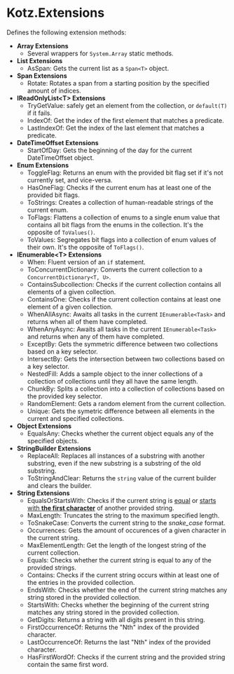 # Kotz.Extensions

Defines the following extension methods:

- **Array Extensions**
    - Several wrappers for `System.Array` static methods.
- **List Extensions**
    - AsSpan: Gets the current list as a `Span<T>` object.
- **Span Extensions**
    - Rotate: Rotates a span from a starting position by the specified amount of indices.
- **IReadOnlyList\<T> Extensions**
    - TryGetValue: safely get an element from the collection, or `default(T)` if it fails.
    - IndexOf: Get the index of the first element that matches a predicate.
    - LastIndexOf: Get the index of the last element that matches a predicate.
- **DateTimeOffset Extensions**
    - StartOfDay: Gets the beginning of the day for the current DateTimeOffset object.
- **Enum Extensions**
    - ToggleFlag: Returns an enum with the provided bit flag set if it's not currently set, and vice-versa.
    - HasOneFlag: Checks if the current enum has at least one of the provided bit flags.
    - ToStrings: Creates a collection of human-readable strings of the current enum.
    - ToFlags: Flattens a collection of enums to a single enum value that contains all bit flags from the enums in the collection. It's the opposite of `ToValues()`.
    - ToValues: Segregates bit flags into a collection of enum values of their own. It's the opposite of `ToFlags()`.
- **IEnumerable\<T> Extensions**
    - When: Fluent version of an `if` statement.
    - ToConcurrentDictionary: Converts the current collection to a `ConcurrentDictionary<T, U>`.
    - ContainsSubcollection: Checks if the current collection contains all elements of a given collection.
    - ContainsOne: Checks if the current collection contains at least one element of a given collection.
    - WhenAllAsync: Awaits all tasks in the current `IEnumerable<Task>` and returns when all of them have completed.
    - WhenAnyAsync: Awaits all tasks in the current `IEnumerable<Task>` and returns when any of them have completed.
    - ExceptBy: Gets the symmetric difference between two collections based on a key selector.
    - IntersectBy: Gets the intersection between two collections based on a key selector.
    - NestedFill: Adds a sample object to the inner collections of a collection of collections until they all have the same length.
    - ChunkBy: Splits a collection into a collection of collections based on the provided key selector.
    - RandomElement: Gets a random element from the current collection.
    - Unique: Gets the symetric difference between all elements in the current and specified collections.
- **Object Extensions**
    - EqualsAny: Checks whether the current object equals any of the specified objects.
- **StringBuilder Extensions**
    - ReplaceAll: Replaces all instances of a substring with another substring, even if the new substring is a substring of the old substring.
    - ToStringAndClear: Returns the `string` value of the current builder and clears the builder.
- **String Extensions**
    - EqualsOrStartsWith: Checks if the current string is <u>equal</u> or <u>starts with **the first character**</u> of another provided string.
    - MaxLength: Truncates the string to the maximum specified length.
    - ToSnakeCase: Converts the current string to the *snake_case* format.
    - Occurrences: Gets the amount of occurences of a given character in the current string.
    - MaxElementLength: Get the length of the longest string of the current collection.
    - Equals: Checks whether the current string is equal to any of the provided strings.
    - Contains: Checks if the current string occurs within at least one of the entries in the provided collection.
    - EndsWith: Checks whether the end of the current string matches any string stored in the provided collection.
    - StartsWith: Checks whether the beginning of the current string matches any string stored in the provided collection.
    - GetDigits: Returns a string with all digits present in this string.
    - FirstOccurrenceOf: Returns the "Nth" index of the provided character.
    - LastOccurrenceOf: Returns the last "Nth" index of the provided character.
    - HasFirstWordOf: Checks if the current string and the provided string contain the same first word.